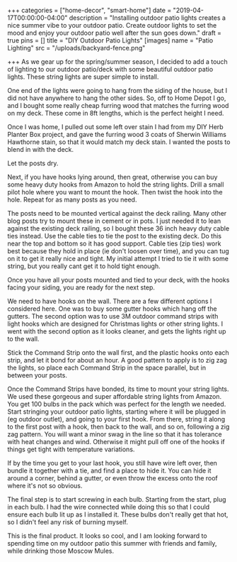 +++
categories = ["home-decor", "smart-home"]
date = "2019-04-17T00:00:00-04:00"
description = "Installing outdoor patio lights creates a nice summer vibe to your outdoor patio. Create outdoor lights to set the mood and enjoy your outdoor patio well after the sun goes down."
draft = true
pins = []
title = "DIY Outdoor Patio Lights"
[images]
name = "Patio Lighting"
src = "/uploads/backyard-fence.png"

+++
As we gear up for the spring/summer season, I decided to add a touch of lighting to our outdoor patio/deck with some beautiful outdoor patio lights.  These string lights are super simple to install.

One end of the lights were going to hang from the siding of the house, but I did not have anywhere to hang the other sides.  So, off to Home Depot I go, and I bought some really cheap furring wood that matches the furring wood on my deck.  These come in 8ft lengths, which is the perfect height I need.

Once I was home, I pulled out some left over stain I had from my DIY Herb Planter Box project, and gave the furring wood 3 coats of Sherwin Williams Hawthorne stain, so that it would match my deck stain.  I wanted the posts to blend in with the deck.

Let the posts dry.

Next, if you have hooks lying around, then great, otherwise you can buy some heavy duty hooks from Amazon to hold the string lights.  Drill a small pilot hole where you want to mount the hook.  Then twist the hook into the hole.  Repeat for as many posts as you need.

The posts need to be mounted vertical against the deck railing.  Many other blog posts try to mount these in cement or in pots.  I just needed it to lean against the existing deck railing, so I bought these 36 inch heavy duty cable ties instead.  Use the cable ties to tie the post to the existing deck.  Do this near the top and bottom so it has good support.  Cable ties (zip ties) work best because they hold in place (ie don't loosen over time), and you can tug on it to get it really nice and tight.  My initial attempt I tried to tie it with some string, but you really cant get it to hold tight enough.

Once you have all your posts mounted and tied to your deck, with the hooks facing your siding, you are ready for the next step.

We need to have hooks on the wall.  There are a few different options I considered here.  One was to buy some gutter hooks which hang off the gutters.  The second option was to use 3M outdoor command strips with light hooks which are designed for Christmas lights or other string lights.  I went with the second option as it looks cleaner, and gets the lights right up to the wall.

Stick the Command Strip onto the wall first, and the plastic hooks onto each strip, and let it bond for about an hour.  A good pattern to apply is to zig zag the lights, so place each Command Strip in the space parallel, but in between your posts.

Once the Command Strips have bonded, its time to mount your string lights.  We used these gorgeous and super affordable string lights from Amazon.  You get 100 bulbs in the pack which was perfect for the length we needed.  Start stringing your outdoor patio lights, starting where it will be plugged in (eg outdoor outlet), and going to your first hook.  From there, string it along to the first post with a hook, then back to the wall, and so on, following a zig zag pattern.  You will want a minor swag in the line so that it has tolerance with heat changes and wind.  Otherwise it might pull off one of the hooks if things get tight with temperature variations.

If by the time you get to your last hook, you still have wire left over, then bundle it together with a tie, and find a place to hide it.  You can hide it around a corner, behind a gutter, or even throw the excess onto the roof where it's not so obvious.

The final step is to start screwing in each bulb.  Starting from the start, plug in each bulb.  I had the wire connected while doing this so that I could ensure each bulb lit up as I installed it.  These bulbs don't really get that hot, so I didn't feel any risk of burning myself.

This is the final product.  It looks so cool, and I am looking forward to spending time on my outdoor patio this summer with friends and family, while drinking those Moscow Mules.